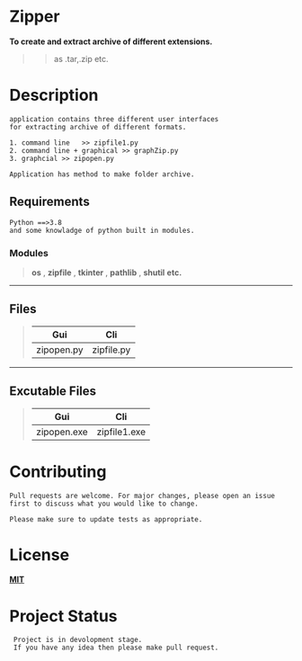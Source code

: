 # **Zipper**
**To create and extract archive of different extensions.**
>>as .tar,.zip etc.

# Description
	application contains three different user interfaces 
    for extracting archive of different formats.
    
	1. command line   >> zipfile1.py
	2. command line + graphical >> graphZip.py
	3. graphcial >> zipopen.py

    Application has method to make folder archive.




## Requirements 
    Python ==>3.8
    and some knowladge of python built in modules.
### Modules  
> **os** ,
> **zipfile** ,
> **tkinter**  ,
> **pathlib**  ,
>**shutil** 
>**etc.** 

****


## Files
>|**Gui**        | **Cli**       | 
>|-----------|-----------|
>|zipopen.py| zipfile.py|

****
## **Excutable Files**
>   |**Gui**         | **Cli**              | 
>   |------------|-----------------|
>  |zipopen.exe| zipfile1.exe    | 

# Contributing
    Pull requests are welcome. For major changes, please open an issue first to discuss what you would like to change.

    Please make sure to update tests as appropriate.


# License

**[MIT](https://choosealicense.com/licenses/mit/)**

# Project Status 
     Project is in devolopment stage. 
     If you have any idea then please make pull request.

                                                   

